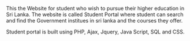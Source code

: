This the Website for student who wish to pursue their higher education in Sri Lanka. The website is called Student Portal where student can search and find the Government institues in sri lanka and the courses they offer.


Student portal is built using PHP, Ajax, Jquery, Java Script, SQL and CSS.
